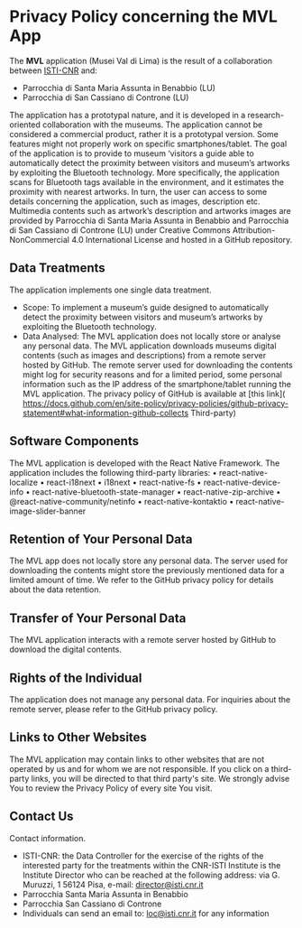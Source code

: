 # Privacy Policy concerning the MVL App

The **MVL** application (Musei Val di Lima) is the result of a collaboration between [ISTI-CNR](https://www.isti.cnr.it/it/) and:

- Parrocchia di Santa Maria Assunta in Benabbio (LU)
- Parrocchia di San Cassiano di Controne (LU)

The application has a prototypal nature, and it is developed in a research-oriented collaboration with the museums. The application cannot be considered a commercial product, rather it is a prototypal version. Some features might not properly work on specific smartphones/tablet.
The goal of the application is to provide to museum ‘visitors a guide able to automatically detect the proximity between visitors and museum’s artworks by exploiting the Bluetooth technology. More specifically, the application scans for Bluetooth tags available in the environment, and it estimates the proximity with nearest artworks. In turn, the user can access to some details concerning the application, such as images, description etc.
Multimedia contents such as artwork’s description and artworks images are provided by Parrocchia di Santa Maria Assunta in Benabbio and Parrocchia di San Cassiano di Controne (LU) under Creative Commons Attribution-NonCommercial 4.0 International License and hosted in a GitHub repository.

## Data Treatments
The application implements one single data treatment.
- Scope: To implement a museum’s guide designed to automatically detect the proximity between visitors and museum’s artworks by exploiting the Bluetooth technology.
- Data Analysed: The MVL application does not locally store or analyse any personal data. The MVL application downloads museums digital contents (such as images and descriptions) from a remote server hosted by GitHub. The remote server used for downloading the contents might log for security reasons and for a limited period, some personal information such as the IP address of the smartphone/tablet running the MVL application. The privacy policy of GitHub is available at [this link](
https://docs.github.com/en/site-policy/privacy-policies/github-privacy-statement#what-information-github-collects
Third-party)

## Software Components
The MVL application is developed with the React Native Framework. The application includes the following third-party libraries:
•	react-native-localize
•	react-i18next
•	i18next
•	react-native-fs
•	react-native-device-info
•	react-native-bluetooth-state-manager
•	react-native-zip-archive
•	@react-native-community/netinfo
•	react-native-kontaktio
•	react-native-image-slider-banner


## Retention of Your Personal Data
The MVL app does not locally store any personal data.
The server used for downloading the contents might store the previously mentioned data for a limited amount of time. We refer to the GitHub privacy policy for details about the data retention.

## Transfer of Your Personal Data
The MVL application interacts with a remote server hosted by GitHub to download the digital contents.

## Rights of the Individual 
The application does not manage any personal data. For inquiries about the remote server, please refer to the GitHub privacy policy.

## Links to Other Websites
The MVL application may contain links to other websites that are not operated by us and for whom we are not responsible.  If you click on a third-party links, you will be directed to that third party's site. We strongly advise You to review the Privacy Policy of every site You visit.

## Contact Us
Contact information.
- ISTI-CNR: the Data Controller for the exercise of the rights of the interested party for the treatments within the CNR-ISTI Institute is the Institute Director who can be reached at the following address: via G. Muruzzi, 1 56124 Pisa, e-mail: director@isti.cnr.it
- Parrocchia Santa Maria Assunta in Benabbio
- Parrocchia San Cassiano di Controne
- Individuals can send an email to: loc@isti.cnr.it for any information

